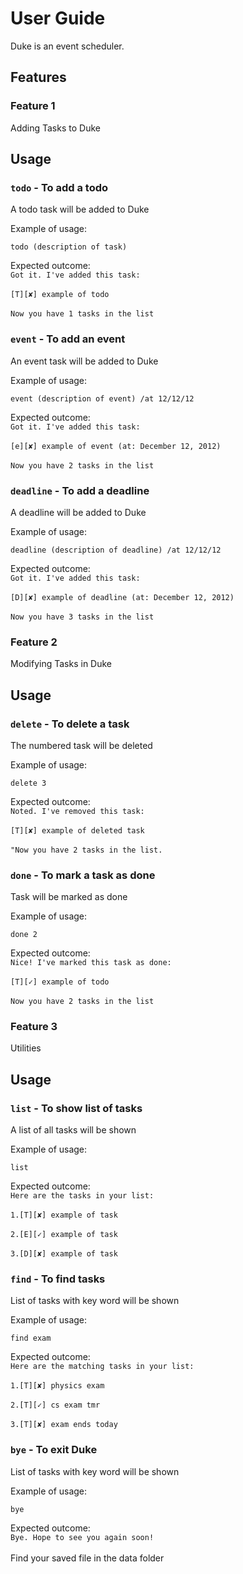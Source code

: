# User Guide
Duke is an event scheduler.
## Features 

### Feature 1 
Adding Tasks to Duke

## Usage

### `todo` - To add a todo

A todo task will be added to Duke

Example of usage: 

`todo (description of task)`

Expected outcome:
<br>`Got it. I've added this task:`</br>
<br>`[T][✘] example of todo`</br>
<br>`Now you have 1 tasks in the list`</br>

### `event` - To add an event

An event task will be added to Duke

Example of usage: 

`event (description of event) /at 12/12/12`

Expected outcome:
<br>`Got it. I've added this task:`</br>
<br>`[e][✘] example of event (at: December 12, 2012)`</br>
<br>`Now you have 2 tasks in the list`</br>

### `deadline` - To add a deadline

A deadline will be added to Duke

Example of usage: 

`deadline (description of deadline) /at 12/12/12`

Expected outcome:
<br>`Got it. I've added this task:`</br>
<br>`[D][✘] example of deadline (at: December 12, 2012)`</br>
<br>`Now you have 3 tasks in the list`</br>

### Feature 2
Modifying Tasks in Duke

## Usage

### `delete` - To delete a task

The numbered task will be deleted

Example of usage: 

`delete 3`

Expected outcome:
<br>`Noted. I've removed this task:`</br>
<br>`[T][✘] example of deleted task`</br>
<br>`"Now you have 2 tasks in the list.`</br>

### `done` - To mark a task as done

Task will be marked as done

Example of usage: 

`done 2`

Expected outcome:
<br>`Nice! I've marked this task as done:`</br>
<br>`[T][✓] example of todo`</br>
<br>`Now you have 2 tasks in the list`</br>

### Feature 3
Utilities
## Usage

### `list` - To show list of tasks

A list of all tasks will be shown

Example of usage: 

`list`

Expected outcome:
<br>`Here are the tasks in your list:`</br>
<br>`1.[T][✘] example of task`</br>
<br>`2.[E][✓] example of task`</br>
<br>`3.[D][✘] example of task`</br>


### `find` - To find tasks 

List of tasks with key word will be shown

Example of usage: 

`find exam`

Expected outcome:
<br>`Here are the matching tasks in your list:`</br>
<br>`1.[T][✘] physics exam`</br>
<br>`2.[T][✓] cs exam tmr`</br>
<br>`3.[T][✘] exam ends today`</br>

### `bye` - To exit Duke

List of tasks with key word will be shown

Example of usage: 

`bye`

Expected outcome:
<br>`Bye. Hope to see you again soon!`</br>
<br>Find your saved file in the data folder</br>


